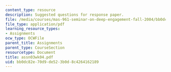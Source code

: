 ```yaml
---
content_type: resource
description: Suggested questions for response paper.
file: /media/courses/mas-961-seminar-on-deep-engagement-fall-2004/bb0dc82e70d9de523b0d8c4264162189_assn03wk04.pdf
file_type: application/pdf
learning_resource_types:
- Assignments
ocw_type: OCWFile
parent_title: Assignments
parent_type: CourseSection
resourcetype: Document
title: assn03wk04.pdf
uid: bb0dc82e-70d9-de52-3b0d-8c4264162189
---
```

